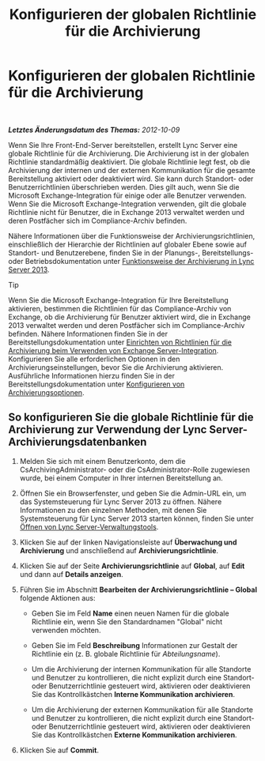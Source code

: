 ﻿---
title: Konfigurieren der globalen Richtlinie für die Archivierung
TOCTitle: Konfigurieren der globalen Richtlinie für die Archivierung
ms:assetid: 58341d6b-c3ff-4dd9-b1c7-0048f33861ca
ms:mtpsurl: https://technet.microsoft.com/de-de/library/JJ204906(v=OCS.15)
ms:contentKeyID: 49294072
ms.date: 05/19/2016
mtps_version: v=OCS.15
ms.translationtype: HT
---

# Konfigurieren der globalen Richtlinie für die Archivierung

 

_**Letztes Änderungsdatum des Themas:** 2012-10-09_

Wenn Sie Ihre Front-End-Server bereitstellen, erstellt Lync Server eine globale Richtlinie für die Archivierung. Die Archivierung ist in der globalen Richtlinie standardmäßig deaktiviert. Die globale Richtlinie legt fest, ob die Archivierung der internen und der externen Kommunikation für die gesamte Bereitstellung aktiviert oder deaktiviert wird. Sie kann durch Standort- oder Benutzerrichtlinien überschrieben werden. Dies gilt auch, wenn Sie die Microsoft Exchange-Integration für einige oder alle Benutzer verwenden. Wenn Sie die Microsoft Exchange-Integration verwenden, gilt die globale Richtlinie nicht für Benutzer, die in Exchange 2013 verwaltet werden und deren Postfächer sich im Compliance-Archiv befinden.

Nähere Informationen über die Funktionsweise der Archivierungsrichtlinien, einschließlich der Hierarchie der Richtlinien auf globaler Ebene sowie auf Standort- und Benutzerebene, finden Sie in der Planungs-, Bereitstellungs- oder Betriebsdokumentation unter [Funktionsweise der Archivierung in Lync Server 2013](lync-server-2013-how-archiving-works.md).


> [!TIP]
> Wenn Sie die Microsoft Exchange-Integration für Ihre Bereitstellung aktivieren, bestimmen die Richtlinien für das Compliance-Archiv von Exchange, ob die Archivierung für Benutzer aktiviert wird, die in Exchange 2013 verwaltet werden und deren Postfächer sich im Compliance-Archiv befinden. Nähere Informationen finden Sie in der Bereitstellungsdokumentation unter <A href="lync-server-2013-setting-up-policies-for-archiving-when-using-exchange-server-integration.md">Einrichten von Richtlinien für die Archivierung beim Verwenden von Exchange Server-Integration</A>.<BR>Konfigurieren Sie alle erforderlichen Optionen in den Archivierungseinstellungen, bevor Sie die Archivierung aktivieren. Ausführliche Informationen hierzu finden Sie in der Bereitstellungsdokumentation unter <A href="lync-server-2013-configuring-archiving-options.md">Konfigurieren von Archivierungsoptionen</A>.



## So konfigurieren Sie die globale Richtlinie für die Archivierung zur Verwendung der Lync Server-Archivierungsdatenbanken

1.  Melden Sie sich mit einem Benutzerkonto, dem die CsArchivingAdministrator- oder die CsAdministrator-Rolle zugewiesen wurde, bei einem Computer in Ihrer internen Bereitstellung an.

2.  Öffnen Sie ein Browserfenster, und geben Sie die Admin-URL ein, um das Systemsteuerung für Lync Server 2013 zu öffnen. Nähere Informationen zu den einzelnen Methoden, mit denen Sie Systemsteuerung für Lync Server 2013 starten können, finden Sie unter [Öffnen von Lync Server-Verwaltungstools](lync-server-2013-open-lync-server-administrative-tools.md).

3.  Klicken Sie auf der linken Navigationsleiste auf **Überwachung und Archivierung** und anschließend auf **Archivierungsrichtlinie**.

4.  Klicken Sie auf der Seite **Archivierungsrichtlinie** auf **Global**, auf **Edit** und dann auf **Details anzeigen**.

5.  Führen Sie im Abschnitt **Bearbeiten der Archivierungsrichtlinie – Global** folgende Aktionen aus:
    
      - Geben Sie im Feld **Name** einen neuen Namen für die globale Richtlinie ein, wenn Sie den Standardnamen "Global" nicht verwenden möchten.
    
      - Geben Sie im Feld **Beschreibung** Informationen zur Gestalt der Richtlinie ein (z. B. globale Richtlinie für *Abteilungsname*).
    
      - Um die Archivierung der internen Kommunikation für alle Standorte und Benutzer zu kontrollieren, die nicht explizit durch eine Standort- oder Benutzerrichtlinie gesteuert wird, aktivieren oder deaktivieren Sie das Kontrollkästchen **Interne Kommunikation archivieren**.
    
      - Um die Archivierung der externen Kommunikation für alle Standorte und Benutzer zu kontrollieren, die nicht explizit durch eine Standort- oder Benutzerrichtlinie gesteuert wird, aktivieren oder deaktivieren Sie das Kontrollkästchen **Externe Kommunikation archivieren**.

6.  Klicken Sie auf **Commit**.

